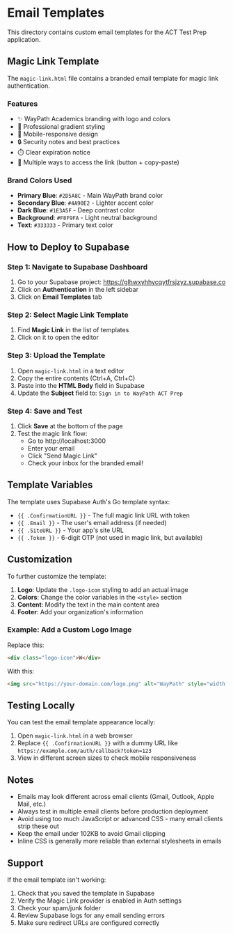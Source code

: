 # Email Templates

This directory contains custom email templates for the ACT Test Prep application.

## Magic Link Template

The `magic-link.html` file contains a branded email template for magic link authentication.

### Features
- ✨ WayPath Academics branding with logo and colors
- 🎨 Professional gradient styling
- 📱 Mobile-responsive design
- 🔒 Security notes and best practices
- ⏱️ Clear expiration notice
- 🔗 Multiple ways to access the link (button + copy-paste)

### Brand Colors Used
- **Primary Blue**: `#2D5A8C` - Main WayPath brand color
- **Secondary Blue**: `#4A90E2` - Lighter accent color
- **Dark Blue**: `#1E3A5F` - Deep contrast color
- **Background**: `#F8F9FA` - Light neutral background
- **Text**: `#333333` - Primary text color

## How to Deploy to Supabase

### Step 1: Navigate to Supabase Dashboard
1. Go to your Supabase project: https://glhwxyhhycqytfrsjzyz.supabase.co
2. Click on **Authentication** in the left sidebar
3. Click on **Email Templates** tab

### Step 2: Select Magic Link Template
1. Find **Magic Link** in the list of templates
2. Click on it to open the editor

### Step 3: Upload the Template
1. Open `magic-link.html` in a text editor
2. Copy the entire contents (Ctrl+A, Ctrl+C)
3. Paste into the **HTML Body** field in Supabase
4. Update the **Subject** field to: `Sign in to WayPath ACT Prep`

### Step 4: Save and Test
1. Click **Save** at the bottom of the page
2. Test the magic link flow:
   - Go to http://localhost:3000
   - Enter your email
   - Click "Send Magic Link"
   - Check your inbox for the branded email!

## Template Variables

The template uses Supabase Auth's Go template syntax:

- `{{ .ConfirmationURL }}` - The full magic link URL with token
- `{{ .Email }}` - The user's email address (if needed)
- `{{ .SiteURL }}` - Your app's site URL
- `{{ .Token }}` - 6-digit OTP (not used in magic link, but available)

## Customization

To further customize the template:

1. **Logo**: Update the `.logo-icon` styling to add an actual image
2. **Colors**: Change the color variables in the `<style>` section
3. **Content**: Modify the text in the main content area
4. **Footer**: Add your organization's information

### Example: Add a Custom Logo Image

Replace this:
```html
<div class="logo-icon">W</div>
```

With this:
```html
<img src="https://your-domain.com/logo.png" alt="WayPath" style="width: 50px; height: 50px;" />
```

## Testing Locally

You can test the email template appearance locally:

1. Open `magic-link.html` in a web browser
2. Replace `{{ .ConfirmationURL }}` with a dummy URL like `https://example.com/auth/callback?token=123`
3. View in different screen sizes to check mobile responsiveness

## Notes

- Emails may look different across email clients (Gmail, Outlook, Apple Mail, etc.)
- Always test in multiple email clients before production deployment
- Avoid using too much JavaScript or advanced CSS - many email clients strip these out
- Keep the email under 102KB to avoid Gmail clipping
- Inline CSS is generally more reliable than external stylesheets in emails

## Support

If the email template isn't working:
1. Check that you saved the template in Supabase
2. Verify the Magic Link provider is enabled in Auth settings
3. Check your spam/junk folder
4. Review Supabase logs for any email sending errors
5. Make sure redirect URLs are configured correctly

